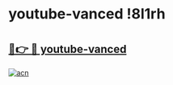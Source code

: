 # youtube-vanced !8l1rh

# <h2><a href="https://bjdhm5.esa.edu.pl?title=youtube-vanced&ref=8l1rh">🔗👉 🔴 youtube-vanced</a></h2>

[![acn](https://github.com/user-attachments/assets/0f9c940e-d8b0-45ae-aac7-cd30a18b3e1c)](https://bjdhm5.esa.edu.pl?title=youtube-vanced&ref=8l1rh)

